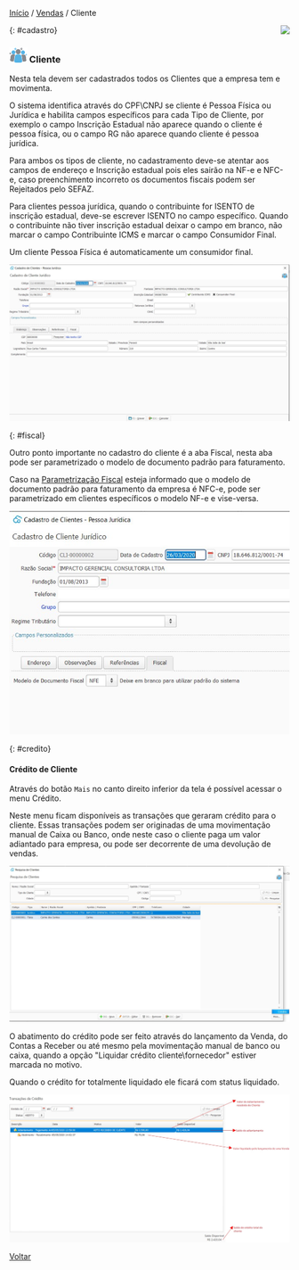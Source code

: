 [Início](index.md) / [Vendas](vendas.md) / Cliente

<a href="http://docs.continentenuvem.com.br/dicas.html#dicas"><img align="right" src="http://docs.continentenuvem.com.br/images/dicas.png"></a>



{: #cadastro}

### ![](images/cliente_32x32.png) Cliente

Nesta tela devem ser cadastrados todos os Clientes que a  empresa tem e movimenta.

O sistema identifica através do CPF\CNPJ se cliente é Pessoa Física ou Jurídica e habilita campos específicos para cada Tipo de Cliente, por exemplo o campo Inscrição Estadual não aparece quando o cliente é pessoa física, ou o campo RG não aparece quando cliente é pessoa jurídica.

Para ambos os tipos de cliente, no cadastramento deve-se atentar aos campos de endereço e Inscrição estadual pois eles sairão na NF-e e NFC-e, caso preenchimento incorreto os documentos fiscais podem ser Rejeitados pelo SEFAZ.

Para clientes pessoa jurídica, quando o contribuinte for ISENTO de inscrição estadual, deve-se escrever ISENTO no campo específico. Quando o contribuinte não tiver inscrição estadual deixar o campo em branco, não marcar o campo Contribuinte ICMS e marcar o campo Consumidor Final.

Um cliente Pessoa Física é automaticamente um consumidor final.

![](images/vendas_cliente.jpg)

{: #fiscal}

Outro ponto importante no cadastro do cliente é a aba Fiscal, nesta aba pode ser parametrizado o modelo de documento padrão para faturamento. 

Caso na [Parametrização Fiscal](sistema_parametrizacao.md#geral) esteja informado que o modelo de documento padrão para faturamento da empresa é NFC-e, pode ser parametrizado em clientes específicos o modelo NF-e e vise-versa.

![](images/vendas_cliente_fiscal.jpg)



{: #credito}

#### Crédito de Cliente

Através do botão `Mais` no canto direito inferior da tela é possível acessar o menu Crédito.

Neste menu ficam disponíveis as transações que geraram crédito para o cliente. Essas transações podem ser originadas de uma movimentação manual de Caixa ou Banco, onde neste caso o cliente paga um valor adiantado para empresa, ou pode ser decorrente de uma devolução de vendas.

![](images/vendas_cliente_credito.jpg)



O abatimento do crédito pode ser feito através do lançamento da Venda, do Contas a Receber ou até mesmo pela movimentação manual de banco ou caixa, quando a opção "Liquidar crédito cliente\fornecedor" estiver marcada no motivo.

Quando o crédito for totalmente liquidado ele ficará com status liquidado.

![](images/vendas_cliente_credito2.jpg)



[Voltar](vendas.md#vendas)
